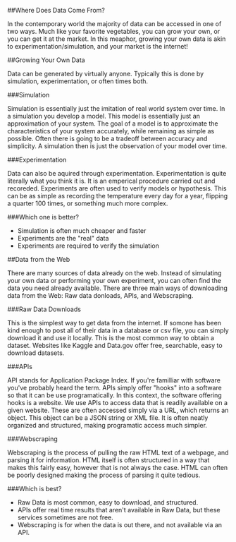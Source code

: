 ##Where Does Data Come From?

In the contemporary world the majority of data can be accessed in one of two ways. Much like your favorite vegetables, you can grow your own, or you can get it at the market. In this meaphor, growing your own data is akin to experimentation/simulation, and your market is the internet!

##Growing Your Own Data

Data can be generated by virtually anyone. Typically this is done by simulation, experimentation, or often times both. 

###Simulation

Simulation is essentially just the imitation of real world system over time. In a simulation you develop a model. This model is essentially just an approximation of your system. The goal of a model is to approximate the characteristics of your system accurately, while remaining as simple as possible. Often there is going to be a tradeoff between accuracy and simplicity. A simulation then is just the observation of your model over time.

###Experimentation

Data can also be aquired through experimentation. Experimentation is quite literally what you think it is. It is an emperical procedure carried out and recoreded. Experiments are often used to verify models or hypothesis. This can be as simple as recording the temperature every day for a year, flipping a quarter 100 times, or something much more complex. 

###Which one is better?

* Simulation is often much cheaper and faster
* Experiments are the "real" data
* Experiments are required to verify the simulation

##Data from the Web

There are many sources of data already on the web. Instead of simulating your own data or performing your own experiment, you can often find the data you need already available. There are three main ways of downloading data from the Web: Raw data donloads, APIs, and Webscraping. 

###Raw Data Downloads

This is the simplest way to get data from the internet. If somone has been kind enough to post all of their data in a database or csv file, you can simply download it and use it locally. This is the most common way to obtain a dataset. Websites like Kaggle and Data.gov offer free, searchable, easy to download datasets. 

###APIs

API stands for Application Package Index. If you're familliar with software you've probably heard the term. APIs simply offer "hooks" into a software so that it can be use programatically. In this context, the software offering hooks is a website. We use APIs to access data that is readily available on a given website. These are often accessed simply via a URL, which returns an object. This object can be a JSON string or XML file. It is often neatly organized and structured, making programatic access much simpler. 

###Webscraping

Webscraping is the process of pulling the raw HTML text of a webpage, and parsing it for information. HTML itself is often structured in a way that makes this fairly easy, however that is not always the case. HTML can often be poorly designed making the process of parsing it quite tedious. 

###Which is best? 

* Raw Data is most common, easy to download, and structured.
* APIs offer real time results that aren't available in Raw Data, but these services sometimes are not free.
* Webscraping is for when the data is out there, and not available via an API. 
